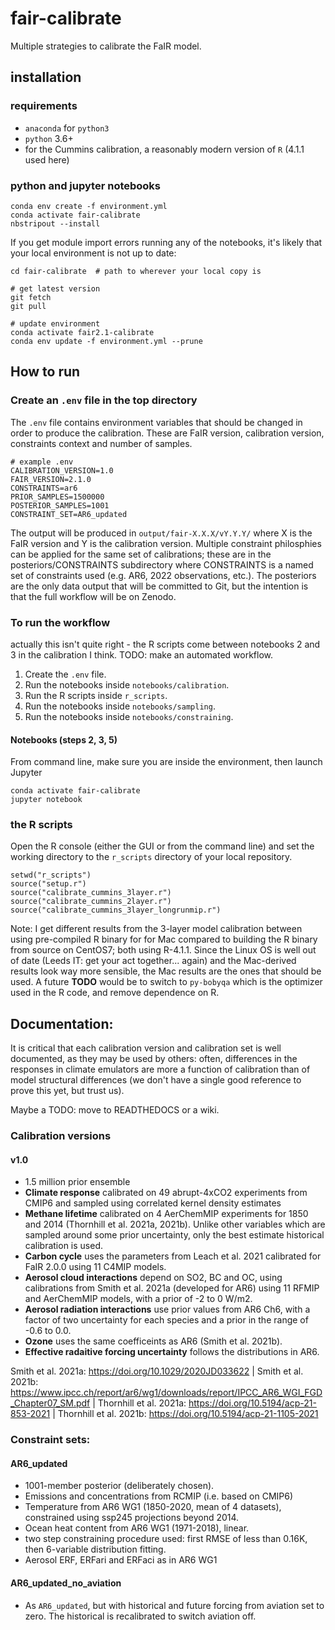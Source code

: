 # fair-calibrate
Multiple strategies to calibrate the FaIR model.

## installation

### requirements
- `anaconda` for `python3`
- `python` 3.6+
- for the Cummins calibration, a reasonably modern version of `R` (4.1.1 used here)

### python and jupyter notebooks
```
conda env create -f environment.yml
conda activate fair-calibrate
nbstripout --install
```

If you get module import errors running any of the notebooks, it's likely that your local environment is not up to date:
```
cd fair-calibrate  # path to wherever your local copy is

# get latest version
git fetch
git pull

# update environment
conda activate fair2.1-calibrate
conda env update -f environment.yml --prune
```

## How to run

### Create an `.env` file in the top directory

The `.env` file contains environment variables that should be changed in order to produce the calibration. These are FaIR version, calibration version, constraints context and number of samples.

```
# example .env
CALIBRATION_VERSION=1.0
FAIR_VERSION=2.1.0
CONSTRAINTS=ar6
PRIOR_SAMPLES=1500000
POSTERIOR_SAMPLES=1001
CONSTRAINT_SET=AR6_updated
```

The output will be produced in `output/fair-X.X.X/vY.Y.Y/` where X is the FaIR version and Y is the calibration version. Multiple constraint philosphies can be applied for the same set of calibrations; these are in the posteriors/CONSTRAINTS subdirectory where CONSTRAINTS is a named set of constraints used (e.g. AR6, 2022 observations, etc.). The posteriors are the only data output that will be committed to Git, but the intention is that the full workflow will be on Zenodo.

### To run the workflow

actually this isn't quite right - the R scripts come between notebooks 2 and 3 in the calibration I think. TODO: make an automated workflow.

1. Create the `.env` file.
2. Run the notebooks inside `notebooks/calibration`.
3. Run the R scripts inside `r_scripts`.
4. Run the notebooks inside `notebooks/sampling`.
5. Run the notebooks inside `notebooks/constraining`.

#### Notebooks (steps 2, 3, 5)

From command line, make sure you are inside the environment, then launch Jupyter

```
conda activate fair-calibrate
jupyter notebook
```

### the R scripts

Open the R console (either the GUI or from the command line) and set the working directory to the `r_scripts` directory of your local repository.

```
setwd("r_scripts")
source("setup.r")
source("calibrate_cummins_3layer.r")
source("calibrate_cummins_2layer.r")
source("calibrate_cummins_3layer_longrunmip.r")
```

Note: I get different results from the 3-layer model calibration between using pre-compiled R binary for for Mac compared to building the R binary from source on CentOS7; both using R-4.1.1. Since the Linux OS is well out of date (Leeds IT: get your act together... again) and the Mac-derived results look way more sensible, the Mac results are the ones that should be used. A future **TODO** would be to switch to ``py-bobyqa`` which is the optimizer used in the R code, and remove dependence on R.

## Documentation:

It is critical that each calibration version and calibration set is well documented, as they may be used by others: often, differences in the responses in climate emulators are more a function of calibration than of model structural differences (we don't have a single good reference to prove this yet, but trust us).

Maybe a TODO: move to READTHEDOCS or a wiki.

### Calibration versions

#### v1.0
- 1.5 million prior ensemble
- **Climate response** calibrated on 49 abrupt-4xCO2 experiments from CMIP6 and sampled using correlated kernel density estimates
- **Methane lifetime** calibrated on 4 AerChemMIP experiments for 1850 and 2014 (Thornhill et al. 2021a, 2021b). Unlike other variables which are sampled around some prior uncertainty, only the best estimate historical calibration is used.
- **Carbon cycle** uses the parameters from Leach et al. 2021 calibrated for FaIR 2.0.0 using 11 C4MIP models.
- **Aerosol cloud interactions** depend on SO2, BC and OC, using calibrations from Smith et al. 2021a (developed for AR6) using 11 RFMIP and AerChemMIP models, with a prior of -2 to 0 W/m2.
- **Aerosol radiation interactions** use prior values from AR6 Ch6, with a factor of two uncertainty for each species and a prior in the range of -0.6 to 0.0.
- **Ozone** uses the same coefficeints as AR6 (Smith et al. 2021b).
- **Effective radaitive forcing uncertainty** follows the distributions in AR6.

Smith et al. 2021a: https://doi.org/10.1029/2020JD033622 |
Smith et al. 2021b: https://www.ipcc.ch/report/ar6/wg1/downloads/report/IPCC_AR6_WGI_FGD_Chapter07_SM.pdf |
Thornhill et al. 2021a: https://doi.org/10.5194/acp-21-853-2021 |
Thornhill et al. 2021b: https://doi.org/10.5194/acp-21-1105-2021

### Constraint sets:

#### AR6_updated
- 1001-member posterior (deliberately chosen).
- Emissions and concentrations from RCMIP (i.e. based on CMIP6)
- Temperature from AR6 WG1 (1850-2020, mean of 4 datasets), constrained using ssp245 projections beyond 2014.
- Ocean heat content from AR6 WG1 (1971-2018), linear.
- two step constraining procedure used: first RMSE of less than 0.16K, then 6-variable distribution fitting.
- Aerosol ERF, ERFari and ERFaci as in AR6 WG1

#### AR6_updated_no_aviation
- As `AR6_updated`, but with historical and future forcing from aviation set to zero. The historical is recalibrated to switch aviation off.
